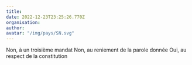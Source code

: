 ```yaml
---
title: 
date: 2022-12-23T23:25:26.770Z
organisation: 
author: 
avatar: "/img/pays/SN.svg"
---
```


Non, à un troisième mandat
Non, au reniement de la parole donnée 
Oui, au respect de la constitution 